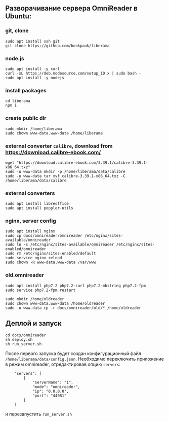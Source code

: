 ## Разворачивание сервера OmniReader в Ubuntu:

### git, clone
```
sudo apt install ssh git
git clone https://github.com/bookpauk/liberama
```

### node.js
```
sudo apt install -y curl
curl -sL https://deb.nodesource.com/setup_10.x | sudo bash -
sudo apt install -y nodejs
```

### install packages
```
cd liberama
npm i
```

### create public dir
```
sudo mkdir /home/liberama
sudo chown www-data.www-data /home/liberama
```

### external converter `calibre`, download from https://download.calibre-ebook.com/
```
wget "https://download.calibre-ebook.com/3.39.1/calibre-3.39.1-x86_64.txz"
sudo -u www-data mkdir -p /home/liberama/data/calibre
sudo -u www-data tar xvf calibre-3.39.1-x86_64.txz -C /home/liberama/data/calibre
```

### external converters
```
sudo apt install libreoffice
sudo apt install poppler-utils
```

### nginx, server config
```
sudo apt install nginx
sudo cp docs/omnireader/omnireader /etc/nginx/sites-available/omnireader
sudo ln -s /etc/nginx/sites-available/omnireader /etc/nginx/sites-enabled/omnireader
sudo rm /etc/nginx/sites-enabled/default
sudo service nginx reload
sudo chown -R www-data.www-data /var/www
```

### old.omnireader 
```
sudo apt install php7.2 php7.2-curl php7.2-mbstring php7.2-fpm
sudo service php7.2-fpm restart

sudo mkdir /home/oldreader
sudo chown www-data.www-data /home/oldreader
sudo -u www-data cp -r docs/omnireader/old/* /home/oldreader
```

## Деплой и запуск
```
cd docs/omnireader
sh deploy.sh
sh run_server.sh
```

После первого запуска будет создан конфигурационный файл `/home/liberama/data/config.json`.
Необходимо переключить приложение в режим omnireader, отредактировав опцию `servers`:
```
    "servers": [
        {
            "serverName": "1",
            "mode": "omnireader",
            "ip": "0.0.0.0",
            "port": "44081"
        }
    ]
```
и перезапустить `run_server.sh`